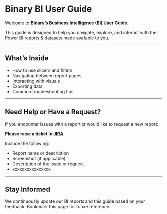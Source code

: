 # Binary BI User Guide

Welcome to **Binary’s Business Intelligence (BI) User Guide**.

This guide is designed to help you navigate, explore, and interact with the Power BI reports & datasets made available to you.

---

## What’s Inside

- How to use slicers and filters
- Navigating between report pages
- Interacting with visuals
- Exporting data
- Common troubleshooting tips

---

## Need Help or Have a Request?

If you encounter issues with a report or would like to request a new report:

**Please raise a ticket in [JIRA](https://binaryconsultants.atlassian.net/servicedesk/customer/portal/27)**.

Include the following:
- Report name or description
- Screenshot (if applicable)
- Description of the issue or request
- xxxxxxxxxxxxxxxx

---

## Stay Informed

We continuously update our BI reports and this guide based on your feedback. Bookmark this page for future reference.
